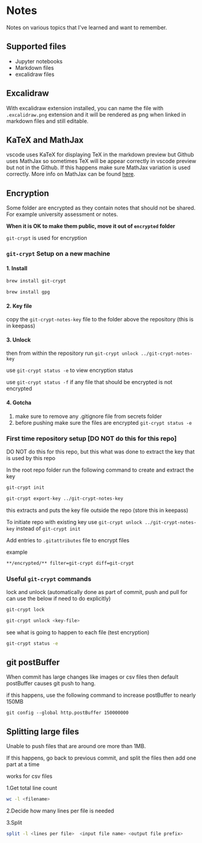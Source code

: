 # Notes

Notes on various topics that I've learned and want to remember.

## Supported files

* Jupyter notebooks
* Markdown files
* excalidraw files

## Excalidraw

With excalidraw extension installed, you can name the file with `.excalidraw.png` extension and it will be rendered as png when linked in markdown files and still editable.

## KaTeX and MathJax

vscode uses KaTeX for displaying TeX in the markdown preview but Github uses MathJax so sometimes TeX will be appear correctly in vscode preview but not in the Github. If this happens make sure MathJax variation is used correctly. More info on MathJax can be found [here](https://math.meta.stackexchange.com/questions/5020/mathjax-basic-tutorial-and-quick-reference).

## Encryption

Some folder are encrypted as they contain notes that should not be shared. For example university assessment or notes.

**When it is OK to make them public, move it out of `encrypted` folder**

`git-crypt` is used for encryption

### `git-crypt` Setup on a new machine

#### 1. Install

```sh
brew install git-crypt
```

```sh
brew install gpg
```

#### 2. Key file

copy the `git-crypt-notes-key` file to the folder above the repository (this is in keepass)

#### 3. Unlock

then from within the repository run `git-crypt unlock ../git-crypt-notes-key`

use `git-crypt status -e` to view encryption status

use `git-crypt status -f` if any file that should be encrypted is not encrypted

#### 4. Gotcha

1. make sure to remove any .gitignore file from secrets folder
2. before pushing make sure the files are encrypted `git-crypt status -e`

### First time repository setup [DO NOT do this for this repo]

DO NOT do this for this repo, but this what was done to extract the key that is used by this repo

In the root repo folder run the following command to create and extract the key

```sh
git-crypt init
```

```sh
git-crypt export-key ../git-crypt-notes-key
```

this extracts and puts the key file outside the repo (store this in keepass)

To initiate repo with existing key use `git-crypt unlock ../git-crypt-notes-key` instead of `git-crypt init`

Add entries to `.gitattributes` file to encrypt files

example

```sh
**/encrypted/** filter=git-crypt diff=git-crypt
```

### Useful `git-crypt` commands

lock and unlock (automatically done as part of commit, push and pull for can use the below if need to do explicitly)

```sh
git-crypt lock
```

```sh
git-crypt unlock <key-file>
```

see what is going to happen to each file (test encryption)

```sh
git-crypt status -e

```

## git postBuffer

When commit has large changes like images or csv files then default postBuffer causes git push to hang.

if this happens, use the following command to increase postBuffer to nearly 150MB

```
git config --global http.postBuffer 150000000
```

## Splitting large files

Unable to push files that are around ore more than 1MB.

If this happens, go back to previous commit, and split the files then add one part at a time

works for csv files

1.Get total line count

```bash
wc -l <filename>
```

2.Decide how many lines per file is needed

3.Split

```bash
split -l <lines per file>  <input file name> <output file prefix>
```
